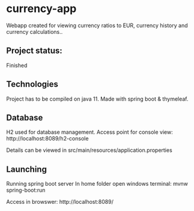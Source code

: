 # currency-app
Webapp created for viewing currency ratios to EUR, currency history and currency calculations..

## Project status:
Finished

## Technologies
Project has to be compiled on java 11.
Made with spring boot & thymeleaf.

## Database
H2 used for database management.
Access point for console view:
http://localhost:8089/h2-console

Details can be viewed in src/main/resources/application.properties

## Launching
Running spring boot server
In home folder open windows terminal:
mvnw spring-boot:run

Access in browswer:
http://localhost:8089/
